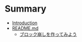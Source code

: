# Summary

* [Introduction](README.md)
* [README.md](README.md)
   * [ブロック崩しを作ってみよう](breakoutSample/index.md)

